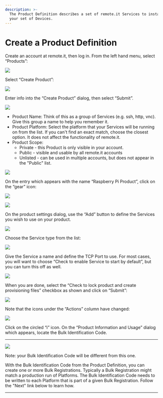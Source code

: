 ```yaml
---
description: >-
  The Product Definition describes a set of remote.it Services to install on
  your set of Devices.
---
```


# Create a Product Definition

Create an account at remote.it, then log in.  From the left hand menu, select “Products”:

![](../../.gitbook/assets/image%20%2892%29.png)

Select “Create Product”:

![](../../.gitbook/assets/image%20%2870%29.png)

Enter info into the “Create Product” dialog, then select “Submit”.

![](../../.gitbook/assets/image%20%28138%29.png)

* Product Name: Think of this as a group of Services \(e.g. ssh, http, vnc\).  Give this group a name to help you remember it.
* Product Platform: Select the platform that your Services will be running on from the list.  If you can't find an exact match, choose the closest option.  It does not affect the functionality of remote.it.
* Product Scope: 
  * Private - this Product is only visible in your account.
  * Public - visible and usable by all remote.it accounts
  * Unlisted - can be used in multiple accounts, but does not appear in the "Public" list.

![](../../.gitbook/assets/image%20%28394%29.png)

On the entry which appears with the name “Raspberry Pi Product”, click on the “gear” icon:

![](../../.gitbook/assets/image%20%2868%29.png)

![](../../.gitbook/assets/image%20%28257%29.png)

On the product settings dialog, use the “Add” button to define the Services you wish to use on your product.  

![](../../.gitbook/assets/image%20%28313%29.png)

Choose the Service type from the list:

![](../../.gitbook/assets/image%20%28371%29.png)

Give the Service a name and define the TCP Port to use.  For most cases, you will want to choose “Check to enable Service to start by default”, but you can turn this off as well.

![](../../.gitbook/assets/image%20%28392%29.png)

When you are done, select the “Check to lock product and create provisioning files” checkbox as shown and click on “Submit”:

![](../../.gitbook/assets/image%20%28298%29.png)

Note that the icons under the “Actions” column have changed:

![](../../.gitbook/assets/image%20%28426%29.png)

Click on the circled “i” icon.  On the “Product Information and Usage” dialog which appears, locate the Bulk Identification Code.  
****

![](../../.gitbook/assets/image%20%28303%29.png)

Note: your Bulk Identification Code will be different from this one.  

With the Bulk Identification Code from the Product Definition, you can create one or more Bulk Registrations.  Typically a Bulk Registration might match a production run of Platforms.  The Bulk Identification Code needs to be written to each Platform that is part of a given Bulk Registration.  Follow the "Next" link below to learn how.  
****

